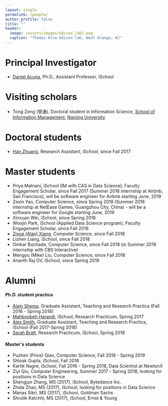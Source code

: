 ```yaml
---
layout: single
permalink: /people/
author_profile: false
title: ""
header:
  image: /assets/images/edison_lab2.png
  caption: "Thomas Alva Edison lab, West Orange, NJ"
---
```


# Principal Investigator

- [Daniel Acuna](/about), Ph.D., Assistant Professor, iSchool

# Visiting scholars

- Tong Zeng (曾通), Doctoral student in Information Science, 
[School of Information Management](https://www.nju.edu.cn/EN/7f/7d/c7136a163709/page.htm), 
[Nanjing University](https://www.nju.edu.cn/EN/)

# Doctoral students

- [Han Zhuang](https://ischool.syr.edu/people/directories/view/hzhuang/), Research Assistant, iSchool, since Fall 2017

# Master students

- Priya Matnani, iSchool (IM with CAS in Data Science), Faculty Engagement Scholar, since Fall 2017 (Summer 2018 internship at Airbnb, San Francisco), will be software engineer for Airbnb starting June, 2019
- Zexin Yao, Computer Science, since Spring 2018 (Summer 2018 internship at NetEase Games, Guangzhou City, China) - will be a software engineer for Google starting June, 2019
- Xinxuan Wei, iSchool, since Spring 2018
- Woojin Park, iSchool (Applied Data Science program), Faculty Engagement Scholar, since Fall 2018
- [Ziyue (Alan) Xiang](http://www.alanshawn.com/), Computer Science, since Fall 2018
- Lizhen Liang, iSchool, since Fall 2018
- Omkar Buchade, Computer Science, since Fall 2018 (in Summer 2019 internship with CBS Interactive)
- Mengyu (Mike) Liu, Computer Science, since Fall 2018
- Ananth Raj GV, iSchool, since Spring 2019


# Alumni

#### Ph.D. student practica
- [Alain Shema](http://alainshema.com), Graduate Assistant, Teaching and Research
Practica (Fall 2016 - Spring 2018)
- [Mahboobeh Harandi](https://ischool.syr.edu/people/directories/view/mharandi/), 
iSchool, Research Practicum, Spring 2017
- [Alex Smith](https://ischool.syr.edu/people/directories/view/aosmith/), Graduate Assistant, Teaching and Research
Practica, iSchool (Fall 2017-Spring 2018) 
- [Sarah Bratt](https://ischool.syr.edu/people/directories/view/sebratt/), Research Practicum, iSchool, Spring 2018


#### Master's students
- Puzhen (Price) Qian, Computer Science, Fall 2018 - Spring 2019
- Shloak Gupta, iSchool, Fall 2018
- Kartik Nagre, iSchool, Fall 2016 - Spring 2018, Data Scientist at NewtonX
- Ziyi Qiu, Computer Engineering, Summer 2017 - Spring 2018, looking for positions in Data Science
- Shengjun Zhang, MS (2017), iSchool, Bytedance Inc.
- Zhida Zhao, MS (2017), iSchool, looking for positions in Data Science
- Manas Sikri, MS (2017), iSchool, Goldman Sachs
- Shrutik Katchhi, MS (2017), iSchool, Ernst & Young

